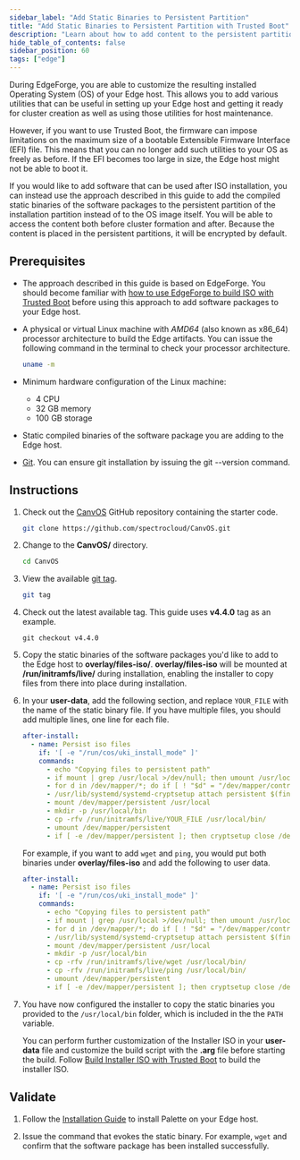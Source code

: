 ```yaml
---
sidebar_label: "Add Static Binaries to Persistent Partition"
title: "Add Static Binaries to Persistent Partition with Trusted Boot"
description: "Learn about how to add content to the persistent partition of your Edge host with Trusted Boot."
hide_table_of_contents: false
sidebar_position: 60
tags: ["edge"]
---
```


During EdgeForge, you are able to customize the resulting installed Operating System (OS) of your Edge host. This allows
you to add various utilities that can be useful in setting up your Edge host and getting it ready for cluster creation
as well as using those utilities for host maintenance.

However, if you want to use Trusted Boot, the firmware can impose limitations on the maximum size of a bootable
Extensible Firmware Interface (EFI) file. This means that you can no longer add such utilities to your OS as freely as
before. If the EFI becomes too large in size, the Edge host might not be able to boot it.

If you would like to add software that can be used after ISO installation, you can instead use the approach described in
this guide to add the compiled static binaries of the software packages to the persistent partition of the installation
partition instead of to the OS image itself. You will be able to access the content both before cluster formation and
after. Because the content is placed in the persistent partitions, it will be encrypted by default.

## Prerequisites

- The approach described in this guide is based on EdgeForge. You should become familiar with
  [how to use EdgeForge to build ISO with Trusted Boot](./build-trusted-iso.md) before using this approach to add
  software packages to your Edge host.

- A physical or virtual Linux machine with _AMD64_ (also known as x86_64) processor architecture to build the Edge
  artifacts. You can issue the following command in the terminal to check your processor architecture.

  ```bash
  uname -m
  ```

- Minimum hardware configuration of the Linux machine:

  - 4 CPU
  - 32 GB memory
  - 100 GB storage

- Static compiled binaries of the software package you are adding to the Edge host.

- [Git](https://cli.github.com/manual/installation). You can ensure git installation by issuing the git --version
  command.

## Instructions

1. Check out the [CanvOS](https://github.com/spectrocloud/CanvOS.git) GitHub repository containing the starter code.

   ```bash
   git clone https://github.com/spectrocloud/CanvOS.git
   ```

2. Change to the **CanvOS/** directory.

   ```bash
   cd CanvOS
   ```

3. View the available [git tag](https://github.com/spectrocloud/CanvOS/tags).

   ```bash
   git tag
   ```

4. Check out the latest available tag. This guide uses **v4.4.0** tag as an example.

   ```shell
   git checkout v4.4.0
   ```

5. Copy the static binaries of the software packages you'd like to add to the Edge host to **overlay/files-iso/**.
   **overlay/files-iso** will be mounted at **/run/initramfs/live/** during installation, enabling the installer to copy
   files from there into place during installation.

6. In your **user-data**, add the following section, and replace `YOUR_FILE` with the name of the static binary file. If
   you have multiple files, you should add multiple lines, one line for each file.

   ```yaml {11}
   after-install:
     - name: Persist iso files
       if: '[ -e "/run/cos/uki_install_mode" ]'
       commands:
         - echo "Copying files to persistent path"
         - if mount | grep /usr/local >/dev/null; then umount /usr/local; fi
         - for d in /dev/mapper/*; do if [ ! "$d" = "/dev/mapper/control" ]; then cryptsetup close $d; fi; done
         - /usr/lib/systemd/systemd-cryptsetup attach persistent $(findfs PARTLABEL=persistent) - tpm2-device=auto
         - mount /dev/mapper/persistent /usr/local
         - mkdir -p /usr/local/bin
         - cp -rfv /run/initramfs/live/YOUR_FILE /usr/local/bin/
         - umount /dev/mapper/persistent
         - if [ -e /dev/mapper/persistent ]; then cryptsetup close /dev/mapper/persistent; fi
   ```

   For example, if you want to add `wget` and `ping`, you would put both binaries under **overlay/files-iso** and add
   the following to user data.

   ```yaml {11}
   after-install:
     - name: Persist iso files
       if: '[ -e "/run/cos/uki_install_mode" ]'
       commands:
         - echo "Copying files to persistent path"
         - if mount | grep /usr/local >/dev/null; then umount /usr/local; fi
         - for d in /dev/mapper/*; do if [ ! "$d" = "/dev/mapper/control" ]; then cryptsetup close $d; fi; done
         - /usr/lib/systemd/systemd-cryptsetup attach persistent $(findfs PARTLABEL=persistent) - tpm2-device=auto
         - mount /dev/mapper/persistent /usr/local
         - mkdir -p /usr/local/bin
         - cp -rfv /run/initramfs/live/wget /usr/local/bin/
         - cp -rfv /run/initramfs/live/ping /usr/local/bin/
         - umount /dev/mapper/persistent
         - if [ -e /dev/mapper/persistent ]; then cryptsetup close /dev/mapper/persistent; fi
   ```

7. You have now configured the installer to copy the static binaries you provided to the `/usr/local/bin` folder, which
   is included in the the `PATH` variable.

   You can perform further customization of the Installer ISO in your **user-data** file and customize the build script
   with the **.arg** file before starting the build. Follow
   [Build Installer ISO with Trusted Boot](./build-trusted-iso.md) to build the installer ISO.

## Validate

1. Follow the [Installation Guide](../deployment-day2/install.md) to install Palette on your Edge host.

2. Issue the command that evokes the static binary. For example, `wget` and confirm that the software package has been
   installed successfully.

